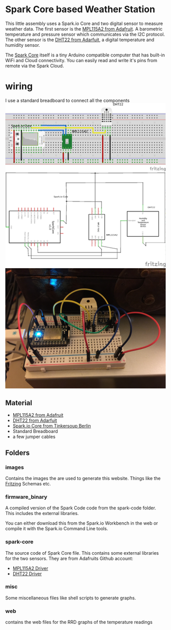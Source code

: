 # Spark Core based Weather Station

This little assembly uses a Spark.io Core and two digital sensor to measure weather data.
The first sensor is the [MPL115A2 from Adafruit](https://www.adafruit.com/products/992). A barometric temperature and pressure sensor which communicates via the I2C protocol.
The other sensor is the [DHT22 from Adarfuit](https://www.adafruit.com/products/385), a digital temperature and humidity sensor.

The [Spark Core](http://spark.io/) itself is a tiny Arduino compatible computer that has built-in WiFi and Cloud connectivity. You can easily read and write it's pins from remote via the Spark Cloud.

# wiring 
I use a standard breadboard to connect all the components
![Spark.Core.MPL115A2 Bb](images/Spark.Core.MPL115A2_bb.png)
![Spark.Core.MPL115A2 Schem](images/Spark.Core.MPL115A2_schem.png)
![Spark.Core.Setup](images/Spark.Core.Setup.jpg)

## Material

 * [MPL115A2 from Adafruit](https://www.adafruit.com/products/992)
 * [DHT22 from Adarfuit](https://www.adafruit.com/products/385)
 * [Spark.io Core from Tinkersoup Berlin](https://www.tinkersoup.de/a-1545/)
 * Standard Breadboard
 * a few jumper cables

## Folders
### images
Contains the images the are used to generate this website. Things like the [Fritzing](http://fritzing.org/home/) Schemas etc.
### firmware_binary
A compiled version of the Spark Code code from the spark-code folder. This includes the external libraries.

You can either download this from the Spark.io Workbench in the web or compile it with the Spark.io Command Line tools.
### spark-core
The source code of Spark Core file. This contains some external libraries for the two sensors. They are from Adafruits Github account:

 * [MPL115A2 Driver](https://github.com/adafruit/Adafruit_MPL115A2)
 * [DHT22 Driver](https://github.com/adafruit/DHT-sensor-library)



### misc
Some miscellaneous files like shell scripts to generate graphs.
### web
contains the web files for the RRD graphs of the temperature readings